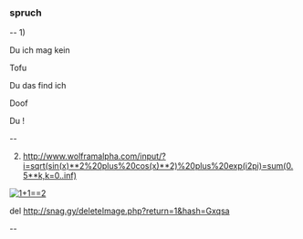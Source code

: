 ### spruch
--
1)

Du ich mag kein 

Tofu

Du das find ich

Doof

Du !

--

2) http://www.wolframalpha.com/input/?i=sqrt(sin(x)**2%20plus%20cos(x)**2)%20plus%20exp(i2pi)=sum(0.5**k,k=0..inf)

 [![ 1+1==2 ](http://i.snag.gy/Gxqsa.jpg)](http://i.snag.gy/Gxqsa.jpg)
 
del http://snag.gy/deleteImage.php?return=1&hash=Gxqsa



--
